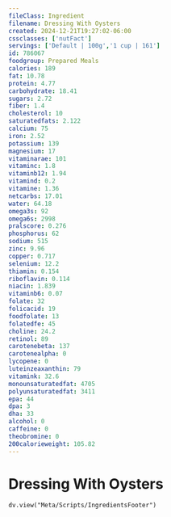 ```yaml
---
fileClass: Ingredient
filename: Dressing With Oysters
created: 2024-12-21T19:27:02-06:00
cssclasses: ['nutFact']
servings: ['Default | 100g','1 cup | 161']
id: 786067
foodgroup: Prepared Meals
calories: 189
fat: 10.78
protein: 4.77
carbohydrate: 18.41
sugars: 2.72
fiber: 1.4
cholesterol: 10
saturatedfats: 2.122
calcium: 75
iron: 2.52
potassium: 139
magnesium: 17
vitaminarae: 101
vitaminc: 1.8
vitaminb12: 1.94
vitamind: 0.2
vitamine: 1.36
netcarbs: 17.01
water: 64.18
omega3s: 92
omega6s: 2998
pralscore: 0.276
phosphorus: 62
sodium: 515
zinc: 9.96
copper: 0.717
selenium: 12.2
thiamin: 0.154
riboflavin: 0.114
niacin: 1.839
vitaminb6: 0.07
folate: 32
folicacid: 19
foodfolate: 13
folatedfe: 45
choline: 24.2
retinol: 89
carotenebeta: 137
carotenealpha: 0
lycopene: 0
luteinzeaxanthin: 79
vitamink: 32.6
monounsaturatedfat: 4705
polyunsaturatedfat: 3411
epa: 44
dpa: 3
dha: 33
alcohol: 0
caffeine: 0
theobromine: 0
200calorieweight: 105.82
---
```


# Dressing With Oysters

```dataviewjs
dv.view("Meta/Scripts/IngredientsFooter")
```